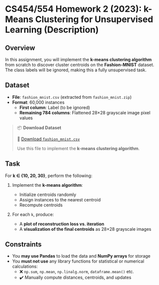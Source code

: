 # CS454/554 Homework 2 (2023): k-Means Clustering for Unsupervised Learning (Description)

## Overview

In this assignment, you will implement the **k-means clustering algorithm** from scratch to discover cluster centroids on the **Fashion-MNIST** dataset. The class labels will be ignored, making this a fully unsupervised task.

## Dataset

- **File**: `fashion_mnist.csv` (extracted from `fashion_mnist.zip`)
- **Format**: 60,000 instances
  - **First column**: Label (to be ignored)
  - **Remaining 784 columns**: Flattened 28×28 grayscale image pixel values

> 📦 **Download Dataset**
>
> 🧪 [Download `fashion_mnist.csv`](https://drive.google.com/drive/folders/1VgTbWu6WCLZoA-On0H1_l3ujGeoWAlt5?usp=sharing)
> 
> Use this file to implement the **k-means clustering algorithm**.




## Task

For **k ∈ {10, 20, 30}**, perform the following:

1. Implement the **k-means algorithm**:
   - Initialize centroids randomly
   - Assign instances to the nearest centroid
   - Recompute centroids

2. For each `k`, produce:
   - A **plot of reconstruction loss vs. iteration**
   - A **visualization of the final centroids** as 28×28 grayscale images

## Constraints

- You **may use Pandas** to load the data and **NumPy arrays** for storage
- You **must not use** any library functions for statistical or numerical calculations:
  - ❌ `np.sum`, `np.mean`, `np.linalg.norm`, `dataframe.mean()` etc.
  - ✔️ Manually compute distances, centroids, and updates

